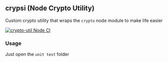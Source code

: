 ## crypsi (Node Crypto Utility)

Custom crypto utility that wraps the `crypto` node module to make life easier

[![crypto-util Node CI](https://github.com/wuriyanto48/crypsi/actions/workflows/ci.yml/badge.svg)](https://github.com/wuriyanto48/crypsi/actions/workflows/ci.yml)

### Usage

Just open the `unit test` folder